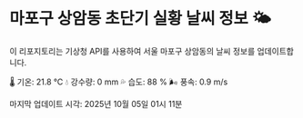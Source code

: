 
# 마포구 상암동 초단기 실황 날씨 정보 🌤️

이 리포지토리는 기상청 API를 사용하여 서울 마포구 상암동의 날씨 정보를 업데이트합니다. 

🌡️ 기온: 21.8 ℃
💧 강수량: 0 mm
💦 습도: 88 %
🌬️ 풍속: 0.9 m/s

마지막 업데이트 시각: 2025년 10월 05일 01시 11분    
